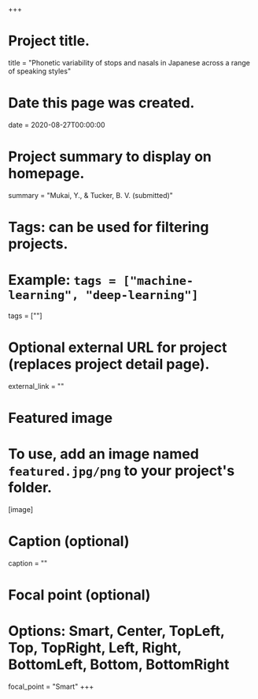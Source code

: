 +++
# Project title.
title = "Phonetic variability of stops and nasals in Japanese across a range of speaking styles"

# Date this page was created.
date = 2020-08-27T00:00:00

# Project summary to display on homepage.
summary = "Mukai, Y., & Tucker, B. V. (submitted)"

# Tags: can be used for filtering projects.
# Example: `tags = ["machine-learning", "deep-learning"]`
tags = [""]

# Optional external URL for project (replaces project detail page).
external_link = ""

# Featured image
# To use, add an image named `featured.jpg/png` to your project's folder.
[image]
  # Caption (optional)
  caption = ""

  # Focal point (optional)
  # Options: Smart, Center, TopLeft, Top, TopRight, Left, Right, BottomLeft, Bottom, BottomRight
  focal_point = "Smart"
+++
